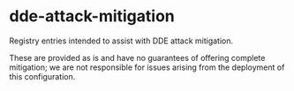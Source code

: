 # dde-attack-mitigation

Registry entries intended to assist with DDE attack mitigation. 

These are provided as is and have no guarantees of offering complete mitigation; we are not responsible for issues arising from the deployment of this configuration. 
